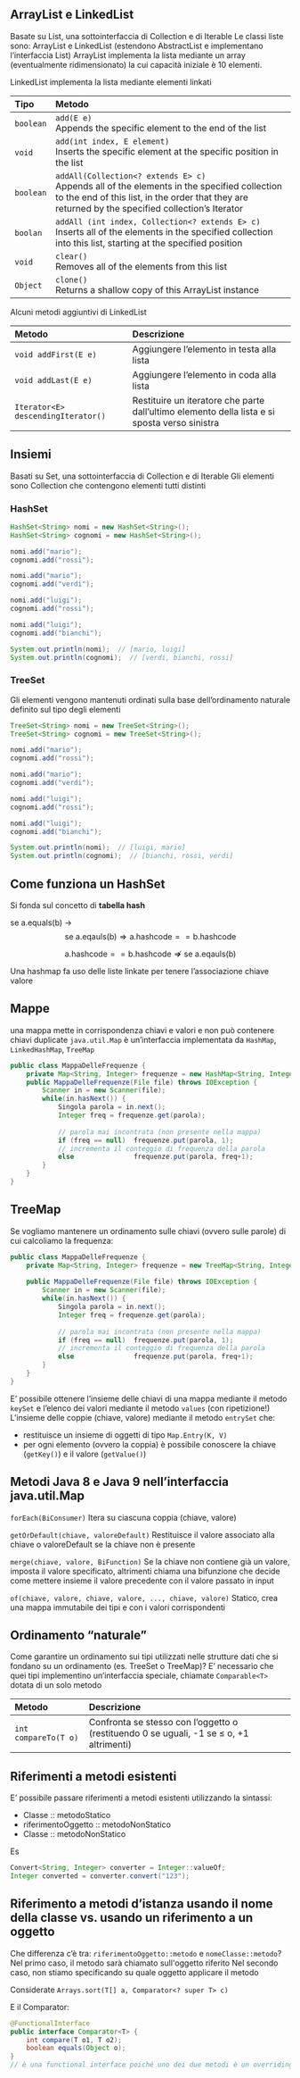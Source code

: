 ## ArrayList e LinkedList
Basate su List, una sottointerfaccia di Collection e di Iterable
Le classi liste sono: ArrayList e LinkedList (estendono AbstractList e implementano l’interfaccia List)
ArrayList implementa la lista mediante un array (eventualmente ridimensionato) la cui capacità iniziale è 10 elementi.

LinkedList implementa la lista mediante elementi linkati


| Tipo      | Metodo                                                                                                                                                                                             |
| :-------- | :------------------------------------------------------------------------------------------------------------------------------------------------------------------------------------------------- |
| `boolean` | `add(E e)`<br>Appends the specific element to the end of the list                                                                                                                                  |
| `void`    | `add(int index, E element)`<br>Inserts the specific element at the specific position in the list                                                                                                   |
| `boolean` | `addAll(Collection<? extends E> c)`<br>Appends all of the elements in the specified collection to the end of this list, in the order that they are returned by the specified collection’s Iterator |
| `boolan`  | `addAll (int index, Collection<? extends E> c)`<br>Inserts all of the elements in the specified collection into this list, starting at the specified position                                      |
| `void`    | `clear()`<br>Removes all of the elements from this list                                                                                                                                            |
| `Object`  | `clone()`<br>Returns a shallow copy of this ArrayList instance                                                                                                                                     |


Alcuni metodi aggiuntivi di LinkedList

| Metodo                             | Descrizione                                                                                   |
| :--------------------------------- | :-------------------------------------------------------------------------------------------- |
| `void addFirst(E e)`               | Aggiungere l’elemento in testa alla lista                                                     |
| `void addLast(E e)`                | Aggiungere l’elemento in coda alla lista                                                      |
| `Iterator<E> descendingIterator()` | Restituire un iteratore che parte dall’ultimo elemento della lista e si sposta verso sinistra |


## Insiemi
Basati su Set, una sottointerfaccia di Collection e di Iterable
Gli elementi sono Collection che contengono elementi tutti distinti

### HashSet
```java
HashSet<String> nomi = new HashSet<String>();
HashSet<String> cognomi = new HashSet<String>();

nomi.add("mario");
cognomi.add("rossi");

nomi.add("mario");
cognomi.add("verdi");

nomi.add("luigi");
cognomi.add("rossi");

nomi.add("luigi");
cognomi.add("bianchi");

System.out.println(nomi);  // [mario, luigi]
System.out.println(cognomi);  // [verdi, bianchi, rossi]
```

### TreeSet
Gli elementi vengono mantenuti ordinati sulla base dell’ordinamento naturale definito sul tipo degli elementi
```java
TreeSet<String> nomi = new TreeSet<String>();
TreeSet<String> cognomi = new TreeSet<String>();

nomi.add("mario");
cognomi.add("rossi");

nomi.add("mario");
cognomi.add("verdi");

nomi.add("luigi");
cognomi.add("rossi");

nomi.add("luigi");
cognomi.add("bianchi");

System.out.println(nomi);  // [luigi, mario]
System.out.println(cognomi);  // [bianchi, rossi, verdi]
```

## Come funziona un HashSet
Si fonda sul concetto di **tabella hash**

se a.equals(b) →
$$
\text{se a.eqauls(b)} \Rightarrow \text{a.hashcode}== \text{b.hashcode}
$$

$$
\text{a.hashcode}== \text{b.hashcode} \nRightarrow \text{se a.eqauls(b)}
$$



Una hashmap fa uso delle liste linkate per tenere l’associazione chiave valore


## Mappe
una mappa mette in corrispondenza chiavi e valori e non può contenere chiavi duplicate
`java.util.Map` è un’interfaccia implementata da `HashMap`, `LinkedHashMap`, `TreeMap`

```java
public class MappaDelleFrequenze {
	private Map<String, Integer> frequenze = new HashMap<String, Integer>;
	public MappaDelleFrequenze(File file) throws IOException {
		Scanner in = new Scanner(file);
		while(in.hasNext()) {
			Singola parola = in.next();
			Integer freq = frequenze.get(parola);
			
			// parola mai incontrata (non presente nella mappa)
			if (freq == null)  frequenze.put(parola, 1);
			// incrementa il conteggio di frequenza della parola
			else               frequenze.put(parola, freq+1);
		}
	}
}
```


## TreeMap
Se vogliamo mantenere un ordinamento sulle chiavi (ovvero sulle parole) di cui calcoliamo la frequenza:
```java
public class MappaDelleFrequenze {
	private Map<String, Integer> frequenze = new TreeMap<String, Integer>();
	
	public MappaDelleFrequenze(File file) throws IOException {
		Scanner in = new Scanner(file);
		while(in.hasNext()) {
			Singola parola = in.next();
			Integer freq = frequenze.get(parola);
			
			// parola mai incontrata (non presente nella mappa)
			if (freq == null)  frequenze.put(parola, 1);
			// incrementa il conteggio di frequenza della parola
			else               frequenze.put(parola, freq+1);
		}
	}
}
```

E’ possibile ottenere l’insieme delle chiavi di una mappa mediante il metodo `keySet` e l’elenco dei valori mediante il metodo `values` (con ripetizione!)
L’insieme delle coppie (chiave, valore) mediante il metodo `entrySet` che:
- restituisce un insieme di oggetti di tipo `Map.Entry(K, V)`
- per ogni elemento (ovvero la coppia) è possibile conoscere la chiave (`getKey()`) e il valore (`getValue()`)

## Metodi Java 8 e Java 9 nell’interfaccia java.util.Map
`forEach(BiConsumer)`
Itera su ciascuna coppia (chiave, valore)

`getOrDefault(chiave, valoreDefault)`
Restituisce il valore associato alla chiave o valoreDefault se la chiave non è presente

`merge(chiave, valore, BiFunction)`
Se la chiave non contiene già un valore, imposta il valore specificato, altrimenti chiama una bifunzione che decide come mettere insieme il valore precedente con il valore passato in input

`of(chiave, valore, chiave, valore, ..., chiave, valore)`
Statico, crea una mappa immutabile dei tipi e con i valori corrispondenti

## Ordinamento “naturale”
Come garantire un ordinamento sui tipi utilizzati nelle strutture dati che si fondano su un ordinamento (es. TreeSet o TreeMap)?
E’ necessario che quei tipi implementino un’interfaccia speciale, chiamate `Comparable<T>` dotata di un solo metodo

| Metodo               | Descrizione                                                                             |
| :------------------- | :-------------------------------------------------------------------------------------- |
| `int compareTo(T o)` | Confronta se stesso con l’oggetto o (restituendo 0 se uguali, -1 se ≤ o, +1 altrimenti) |


## Riferimenti a metodi esistenti
E’ possibile passare riferimenti a metodi esistenti utilizzando la sintassi:
- Classe :: metodoStatico
- riferimentoOggetto :: metodoNonStatico
- Classe :: metodoNonStatico

Es
```java
Convert<String, Integer> converter = Integer::valueOf;
Integer converted = converter.convert("123");
```

## Riferimento a metodi d’istanza usando il nome della classe vs. usando un riferimento a un oggetto
Che differenza c’è tra: `riferimentoOggetto::metodo` e `nomeClasse::metodo`?
Nel primo caso, il metodo sarà chiamato sull'oggetto riferito
Nel secondo caso, non stiamo specificando su quale oggetto applicare il metodo

Considerate `Arrays.sort(T[] a, Comparator<? super T> c)`

E il Comparator:
```java
@FunctionalInterface
public interface Comparator<T> {
	int compare(T o1, T o2);
	boolean equals(Object o);
}
// è una functional interface poiché uno dei due metodi è un overriding un metodo già esistente, quindi quando chiamerò una lambda function si riferirà in automatico a compare
```

